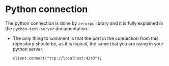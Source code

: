 # **Python connection**

The python connection is done by `zerorpc` library and it is fully explained in the
`python-test-server` documentation.

* The only thing to comment is that the port in the connection from this repository
  should be, as it is logical, the same that you are using in your python server.

      client.connect("tcp://localhost:4243");
